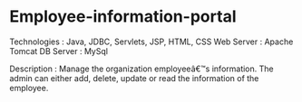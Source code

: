 # Employee-information-portal

Technologies  :  Java, JDBC, Servlets, JSP, HTML, CSS
Web Server    :  Apache Tomcat
DB Server     :  MySql

Description   :  Manage the organization employeeâ€™s information. The admin can either add, delete, update or read the information of the employee.
